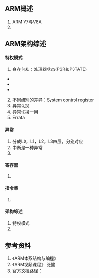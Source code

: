 ## ARM概述
1. ARM V7与V8A
2. 

## ARM架构综述

#### 特权模式
1. 身在何处：处理器状态(PSR和PSTATE)
* 
* 
* 
2. 不同级别的差异：System control register
3. 异常切换 
4. 异常切换一用
5. Errata

#### 异常
1. 分成L0，L1，L2，L3四层，分别对应
2. 中断是一种异常
3. 

#### 寄存器
1. 

#### 指令集
1. 

#### 架构综述
1. 特权模式
2. 

## 参考资料
1. 《ARM体系结构与编程》
2. 《ARM视频课程》 张健
3. 官方文档路径：
